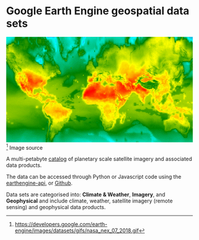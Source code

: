 # Google Earth Engine geospatial data sets
![image](/img/nasa_nex_07_2018.gif)
<br>
[^1] Image source

A multi-petabyte [catalog](https://developers.google.com/earth-engine/datasets) of planetary scale satellite imagery and associated data products.

The data can be accessed through Python or Javascript code using the [earthengine-api](https://code.earthengine.google.com/?scriptPath=users%2Fnlim%2Fwrc_science%3Awetland_nz_2020_2), or [Github](https://github.com/google/earthengine-api).

Data sets are categorised into: <strong>Climate & Weather</strong>, <strong>Imagery</strong>, and <strong>Geophysical</strong>
and include climate, weather, satellite imagery (remote sensing) and geophysical data products.

[^1]: https://developers.google.com/earth-engine/images/datasets/gifs/nasa_nex_07_2018.gif